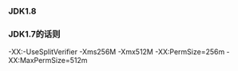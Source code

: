 ### JDK1.8




### JDK1.7的话则



-XX:-UseSplitVerifier
-Xms256M -Xmx512M -XX:PermSize=256m -XX:MaxPermSize=512m
